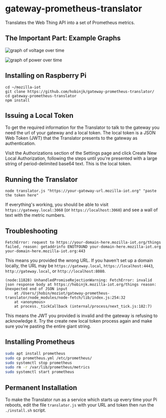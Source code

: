 # gateway-prometheus-translator

Translates the Web Thing API into a set of Prometheus metrics.

## The Important Part: Example Graphs

![graph of voltage over time](https://github.com/hobinjk/gateway-prometheus-translator/raw/master/docs/voltage.png)

![graph of power over time](https://github.com/hobinjk/gateway-prometheus-translator/raw/master/docs/power-detail.png)

## Installing on Raspberry Pi
```shell
cd ~/mozilla-iot
git clone https://github.com/hobinjk/gateway-prometheus-translator/
cd gateway-prometheus-translator
npm install
```

## Issuing a Local Token

To get the required information for the Translator to talk to the gateway you
need the url of your gateway and a local token. The local token is a JSON Web
Token (JWT) that the Translator presents to the gateway as authentication.

Visit the Authorizations section of the Settings page and click Create New
Local Authorization, following the steps until you're presented with a large
string of period-delimited base64 text. This is the local token.

## Running the Translator
```shell
node translator.js "https://your-gateway-url.mozilla-iot.org" "paste the token here"
```

If everything's working, you should be able to visit
`https://gateway.local:3060` (or `https://localhost:3060`) and see a wall of
text with the metric numbers.

## Troubleshooting
```
FetchError: request to https://your-domain-here.mozilla-iot.org/things failed, reason: getaddrinfo ENOTFOUND your-domain-here.mozilla-iot.org your-domain-here.mozilla-iot.org:443
```
This means you provided the wrong URL. If you haven't set up a domain locally,
the URL may be `https://gateway.local`, `https://localhost:4443`,
`http://gateway.local`, or `http://localhost:8080`.

```
(node:11828) UnhandledPromiseRejectionWarning: FetchError: invalid json response body at https://hobinjk.mozilla-iot.org/things reason: Unexpected end of JSON input
    at /Users/jhobin/moziot/gateway-prometheus-translator/node_modules/node-fetch/lib/index.js:254:32
    at <anonymous>
    at process._tickCallback (internal/process/next_tick.js:182:7)
```
This means the JWT you provided is invalid and the gateway is refusing to
acknowledge it. Try the create new local token process again and make sure
you're pasting the entire giant string.

## Installing Prometheus
```bash
sudo apt install prometheus
sudo cp prometheus.yml /etc/prometheus/
sudo systemctl stop prometheus
sudo rm -r /var/lib/prometheus/metrics
sudo systemctl start prometheus
```

## Permanent Installation

To make the Translator run as a service which starts up every time your Pi
reboots, edit the file `translator.js` with your URL and token then run the
`./install.sh` script.
